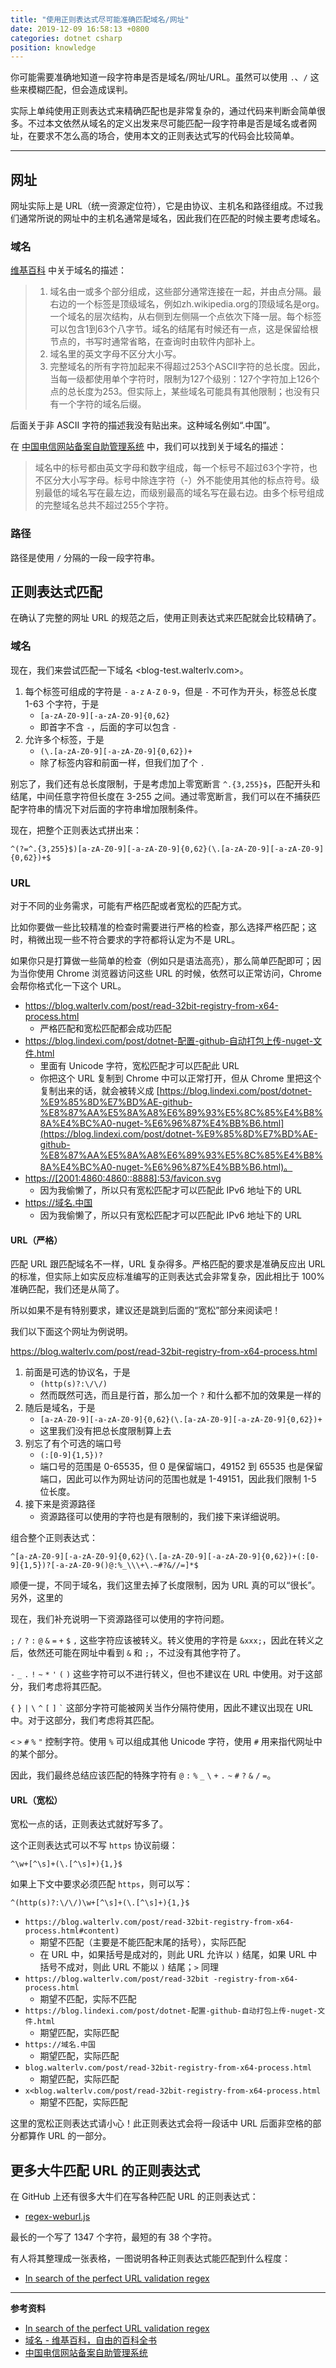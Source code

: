 ```yaml
---
title: "使用正则表达式尽可能准确匹配域名/网址"
date: 2019-12-09 16:58:13 +0800
categories: dotnet csharp
position: knowledge
---
```


你可能需要准确地知道一段字符串是否是域名/网址/URL。虽然可以使用 `.`、`/` 这些来模糊匹配，但会造成误判。

实际上单纯使用正则表达式来精确匹配也是非常复杂的，通过代码来判断会简单很多。不过本文依然从域名的定义出发来尽可能匹配一段字符串是否是域名或者网址，在要求不怎么高的场合，使用本文的正则表达式写的代码会比较简单。

---

<div id="toc"></div>

## 网址

网址实际上是 URL（统一资源定位符），它是由协议、主机名和路径组成。不过我们通常所说的网址中的主机名通常是域名，因此我们在匹配的时候主要考虑域名。

### 域名

[维基百科](https://zh.wikipedia.org/wiki/%E5%9F%9F%E5%90%8D) 中关于域名的描述：

> 1. 域名由一或多个部分组成，这些部分通常连接在一起，并由点分隔。最右边的一个标签是顶级域名，例如zh.wikipedia.org的顶级域名是org。一个域名的层次结构，从右侧到左侧隔一个点依次下降一层。每个标签可以包含1到63个八字节。域名的结尾有时候还有一点，这是保留给根节点的，书写时通常省略，在查询时由软件内部补上。
> 1. 域名里的英文字母不区分大小写。
> 1. 完整域名的所有字符加起来不得超过253个ASCII字符的总长度。因此，当每一级都使用单个字符时，限制为127个级别：127个字符加上126个点的总长度为253。但实际上，某些域名可能具有其他限制；也没有只有一个字符的域名后缀。

后面关于非 ASCII 字符的描述我没有贴出来。这种域名例如“.中国”。

在 [中国电信网站备案自助管理系统](http://beian.ct10000.com/portal/icp/help/helpdetail.do?helpid=305) 中，我们可以找到关于域名的描述：

> 域名中的标号都由英文字母和数字组成，每一个标号不超过63个字符，也不区分大小写字母。标号中除连字符（-）外不能使用其他的标点符号。级别最低的域名写在最左边，而级别最高的域名写在最右边。由多个标号组成的完整域名总共不超过255个字符。

### 路径

路径是使用 `/` 分隔的一段一段字符串。

## 正则表达式匹配

在确认了完整的网址 URL 的规范之后，使用正则表达式来匹配就会比较精确了。

### 域名

现在，我们来尝试匹配一下域名 <blog-test.walterlv.com>。

1. 每个标签可组成的字符是 `-` `a-z` `A-Z` `0-9`，但是 `-` 不可作为开头，标签总长度 1-63 个字符，于是
    - `[a-zA-Z0-9][-a-zA-Z0-9]{0,62}`
    - 即首字不含 `-`，后面的字可以包含 `-`
1. 允许多个标签，于是
    - `(\.[a-zA-Z0-9][-a-zA-Z0-9]{0,62})+`
    - 除了标签内容和前面一样，但我们加了个 `.`

别忘了，我们还有总长度限制，于是考虑加上零宽断言 `^.{3,255}$`，匹配开头和结尾，中间任意字符但长度在 3-255 之间。通过零宽断言，我们可以在不捕获匹配字符串的情况下对后面的字符串增加限制条件。

现在，把整个正则表达式拼出来：

```
^(?=^.{3,255}$)[a-zA-Z0-9][-a-zA-Z0-9]{0,62}(\.[a-zA-Z0-9][-a-zA-Z0-9]{0,62})+$
```

### URL

对于不同的业务需求，可能有严格匹配或者宽松的匹配方式。

比如你要做一些比较精准的检查时需要进行严格的检查，那么选择严格匹配；这时，稍微出现一些不符合要求的字符都将认定为不是 URL。

如果你只是打算做一些简单的检查（例如只是语法高亮），那么简单匹配即可；因为当你使用 Chrome 浏览器访问这些 URL 的时候，依然可以正常访问，Chrome 会帮你格式化一下这个 URL。

- <https://blog.walterlv.com/post/read-32bit-registry-from-x64-process.html>
    - 严格匹配和宽松匹配都会成功匹配
- <https://blog.lindexi.com/post/dotnet-配置-github-自动打包上传-nuget-文件.html>
    - 里面有 Unicode 字符，宽松匹配才可以匹配此 URL
    - 你把这个 URL 复制到 Chrome 中可以正常打开，但从 Chrome 里把这个复制出来的话，就会被转义成 [https://blog.lindexi.com/post/dotnet-%E9%85%8D%E7%BD%AE-github-%E8%87%AA%E5%8A%A8%E6%89%93%E5%8C%85%E4%B8%8A%E4%BC%A0-nuget-%E6%96%87%E4%BB%B6.html](https://blog.lindexi.com/post/dotnet-%E9%85%8D%E7%BD%AE-github-%E8%87%AA%E5%8A%A8%E6%89%93%E5%8C%85%E4%B8%8A%E4%BC%A0-nuget-%E6%96%87%E4%BB%B6.html)。
- <https://[2001:4860:4860::8888]:53/favicon.svg>
    - 因为我偷懒了，所以只有宽松匹配才可以匹配此 IPv6 地址下的 URL
- <https://域名.中国>
    - 因为我偷懒了，所以只有宽松匹配才可以匹配此 IPv6 地址下的 URL

#### URL（严格）

匹配 URL 跟匹配域名不一样，URL 复杂得多。严格匹配的要求是准确反应出 URL 的标准，但实际上如实反应标准编写的正则表达式会非常复杂，因此相比于 100% 准确匹配，我们还是从简了。

所以如果不是有特别要求，建议还是跳到后面的“宽松”部分来阅读吧！

我们以下面这个网址为例说明。

<https://blog.walterlv.com/post/read-32bit-registry-from-x64-process.html>

1. 前面是可选的协议名，于是
    - `(http(s)?:\/\/)`
    - 然而既然可选，而且是行首，那么加一个 `?` 和什么都不加的效果是一样的
1. 随后是域名，于是
    - `[a-zA-Z0-9][-a-zA-Z0-9]{0,62}(\.[a-zA-Z0-9][-a-zA-Z0-9]{0,62})+`
    - 这里我们没有把总长度限制算上去
1. 别忘了有个可选的端口号
    - `(:[0-9]{1,5})?`
    - 端口号的范围是 0-65535，但 0 是保留端口，49152 到 65535 也是保留端口，因此可以作为网址访问的范围也就是 1-49151，因此我们限制 1-5 位长度。
1. 接下来是资源路径
    - 资源路径可以使用的字符也是有限制的，我们接下来详细说明。

组合整个正则表达式：

```
^[a-zA-Z0-9][-a-zA-Z0-9]{0,62}(\.[a-zA-Z0-9][-a-zA-Z0-9]{0,62})+(:[0-9]{1,5})?[-a-zA-Z0-9()@:%_\\\+\.~#?&//=]*$
```

顺便一提，不同于域名，我们这里去掉了长度限制，因为 URL 真的可以“很长”。另外，这里的 

现在，我们补充说明一下资源路径可以使用的字符问题。

`;` `/` `?` `:` `@` `&` `=` `+` `$` `,` 这些字符应该被转义。转义使用的字符是 `&xxx;`，因此在转义之后，依然还可能在网址中看到 `&` 和 `;`，不过没有其他字符了。

`-` `_` `.` `!` `~` `*` `'` `(` `)` 这些字符可以不进行转义，但也不建议在 URL 中使用。对于这部分，我们考虑将其匹配。

`{` `}` `|` `\` `^` `[` `]` `` ` `` 这部分字符可能被网关当作分隔符使用，因此不建议出现在 URL 中。对于这部分，我们考虑将其匹配。

`<` `>` `#` `%` `"` 控制字符。使用 `%` 可以组成其他 Unicode 字符，使用 `#` 用来指代网址中的某个部分。

因此，我们最终总结应该匹配的特殊字符有 `@` `:` `%` `_` `\` `+` `.` `~` `#` `?` `&` `/` `=`。

#### URL（宽松）

宽松一点的话，正则表达式就好写多了。

这个正则表达式可以不写 `https` 协议前缀：

```
^\w+[^\s]+(\.[^\s]+){1,}$
```

如果上下文中要求必须匹配 `https`，则可以写：

```
^(http(s)?:\/\/)\w+[^\s]+(\.[^\s]+){1,}$
```

- `https://blog.walterlv.com/post/read-32bit-registry-from-x64-process.html#content)`
    - 期望不匹配（主要是不能匹配末尾的括号），实际匹配
    - 在 URL 中，如果括号是成对的，则此 URL 允许以 `)` 结尾，如果 URL 中括号不成对，则此 URL 不能以 `)` 结尾；`>` 同理
- `https://blog.walterlv.com/post/read-32bit -registry-from-x64-process.html`
    - 期望不匹配，实际不匹配
- `https://blog.lindexi.com/post/dotnet-配置-github-自动打包上传-nuget-文件.html`
    - 期望匹配，实际匹配
- `https://域名.中国`
    - 期望匹配，实际匹配
- `blog.walterlv.com/post/read-32bit-registry-from-x64-process.html`
    - 期望匹配，实际匹配
- `x<blog.walterlv.com/post/read-32bit-registry-from-x64-process.html`
    - 期望不匹配，实际匹配

这里的宽松正则表达式请小心！此正则表达式会将一段话中 URL 后面非空格的部分都算作 URL 的一部分。

## 更多大牛匹配 URL 的正则表达式

在 GitHub 上还有很多大牛们在写各种匹配 URL 的正则表达式：

- [regex-weburl.js](https://gist.github.com/dperini/729294)

最长的一个写了 1347 个字符，最短的有 38 个字符。

有人将其整理成一张表格，一图说明各种正则表达式能匹配到什么程度：

- [In search of the perfect URL validation regex](https://mathiasbynens.be/demo/url-regex)

---

**参考资料**

- [In search of the perfect URL validation regex](https://mathiasbynens.be/demo/url-regex)
- [域名 - 维基百科，自由的百科全书](https://zh.wikipedia.org/wiki/%E5%9F%9F%E5%90%8D)
- [中国电信网站备案自助管理系统](http://beian.ct10000.com/portal/icp/help/helpdetail.do?helpid=305)
